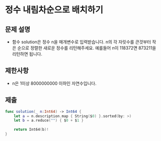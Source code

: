 # 정수 내림차순으로 배치하기
## 문제 설명
- 함수 solution은 정수 n을 매개변수로 입력받습니다. n의 각 자릿수를 큰것부터 작은 순으로 정렬한 새로운 정수를 리턴해주세요. 예를들어 n이 118372면 873211을 리턴하면 됩니다.

## 제한사항
- n은 1이상 8000000000 이하인 자연수입니다.


## 제출

```swift
func solution(_ n:Int64) -> Int64 {
    let a = n.description.map { String($0) }.sorted(by: >)
    let b = a.reduce("") { $0 + $1 }
    
    return Int64(b)!
}
```

